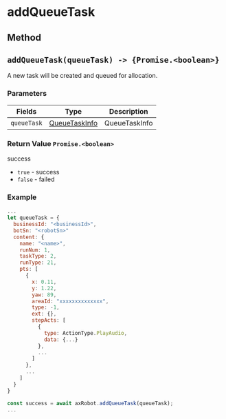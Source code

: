 # addQueueTask

## Method

## `addQueueTask(queueTask) -> {Promise.<boolean>}`

A new task will be created and queued for allocation.

### Parameters

| Fields         | Type           | Description            |
| ------ | ----------------------------- | -------- |
| `queueTask` | [QueueTaskInfo](../../../Define/Define-QueueTaskInfo) | QueueTaskInfo |

### Return Value `Promise.<boolean>`

success

* `true` - success
* `false` - failed


### Example

```javascript
...
let queueTask = {
  businessId: "<businessId>",
  botSn: "<robotSn>"
  content: {
    name: "<name>",
    runNum: 1,
    taskType: 2,
    runType: 21,
    pts: [
      {
        x: 0.11,
        y: 1.22,
        yaw: 89, 
        areaId: "xxxxxxxxxxxxxx",
        type: -1,
        ext: {},
        stepActs: [
          {
            type: ActionType.PlayAudio,
            data: {...}
          },
          ...
        ]
      },
      ...
    ]
  }
}

const success = await axRobot.addQueueTask(queueTask);
...
```



